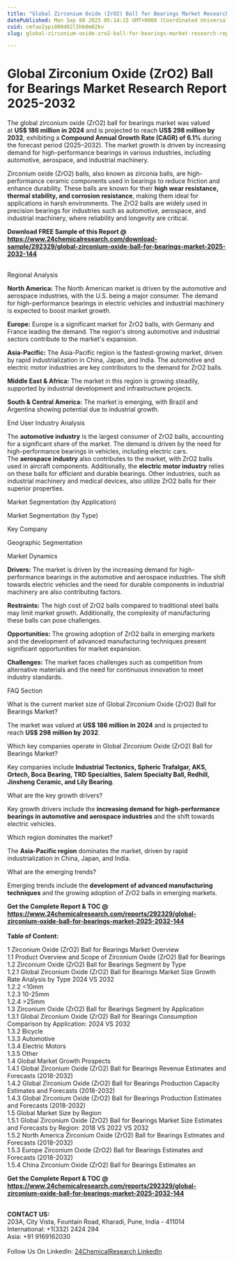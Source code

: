 ```yaml
---
title: "Global Zirconium Oxide (ZrO2) Ball for Bearings Market Research Report 2025-2032"
datePublished: Mon Sep 08 2025 05:14:15 GMT+0000 (Coordinated Universal Time)
cuid: cmfao2ypi000d02l5hb0m02kv
slug: global-zirconium-oxide-zro2-ball-for-bearings-market-research-report-2025-2032-1-1

---
```


# Global Zirconium Oxide (ZrO2) Ball for Bearings Market Research Report 2025-2032

<p>The global zirconium oxide (ZrO2) ball for bearings market was valued at <strong>US$ 186 million in 2024</strong> and is projected to reach <strong>US$ 298 million by 2032</strong>, exhibiting a <strong>Compound Annual Growth Rate (CAGR) of 6.1%</strong> during the forecast period (2025–2032). The market growth is driven by increasing demand for high-performance bearings in various industries, including automotive, aerospace, and industrial machinery.</p><p>
</p><p>Zirconium oxide (ZrO2) balls, also known as zirconia balls, are high-performance ceramic components used in bearings to reduce friction and enhance durability. These balls are known for their <strong>high wear resistance, thermal stability, and corrosion resistance</strong>, making them ideal for applications in harsh environments. The ZrO2 balls are widely used in precision bearings for industries such as automotive, aerospace, and industrial machinery, where reliability and longevity are critical.</p><div><b>Download FREE Sample of this Report @ 
            <a href="https://www.24chemicalresearch.com/download-sample/292329/global-zirconium-oxide-ball-for-bearings-market-2025-2032-144">
            https://www.24chemicalresearch.com/download-sample/292329/global-zirconium-oxide-ball-for-bearings-market-2025-2032-144</a></b></div><br><p>
Regional Analysis</p><p>
</p><p><strong>North America:</strong> The North American market is driven by the automotive and aerospace industries, with the U.S. being a major consumer. The demand for high-performance bearings in electric vehicles and industrial machinery is expected to boost market growth.</p><p>
</p><p><strong>Europe:</strong> Europe is a significant market for ZrO2 balls, with Germany and France leading the demand. The region's strong automotive and industrial sectors contribute to the market's expansion.</p><p>
</p><p><strong>Asia-Pacific:</strong> The Asia-Pacific region is the fastest-growing market, driven by rapid industrialization in China, Japan, and India. The automotive and electric motor industries are key contributors to the demand for ZrO2 balls.</p><p>
</p><p><strong>Middle East &amp; Africa:</strong> The market in this region is growing steadily, supported by industrial development and infrastructure projects.</p><p>
</p><p><strong>South &amp; Central America:</strong> The market is emerging, with Brazil and Argentina showing potential due to industrial growth.</p><p>
End User Industry Analysis</p><p>
</p><p>The <strong>automotive industry</strong> is the largest consumer of ZrO2 balls, accounting for a significant share of the market. The demand is driven by the need for high-performance bearings in vehicles, including electric cars. The <strong>aerospace industry</strong> also contributes to the market, with ZrO2 balls used in aircraft components. Additionally, the <strong>electric motor industry</strong> relies on these balls for efficient and durable bearings. Other industries, such as industrial machinery and medical devices, also utilize ZrO2 balls for their superior properties.</p><p>
Market Segmentation (by Application)</p><p>
</p><p>
Market Segmentation (by Type)</p><p>
</p><p>
Key Company</p><p>
</p><p>
Geographic Segmentation</p><p>
</p><p>
Market Dynamics</p><p>
</p><p><strong>Drivers:</strong> The market is driven by the increasing demand for high-performance bearings in the automotive and aerospace industries. The shift towards electric vehicles and the need for durable components in industrial machinery are also contributing factors.</p><p>
</p><p><strong>Restraints:</strong> The high cost of ZrO2 balls compared to traditional steel balls may limit market growth. Additionally, the complexity of manufacturing these balls can pose challenges.</p><p>
</p><p><strong>Opportunities:</strong> The growing adoption of ZrO2 balls in emerging markets and the development of advanced manufacturing techniques present significant opportunities for market expansion.</p><p>
</p><p><strong>Challenges:</strong> The market faces challenges such as competition from alternative materials and the need for continuous innovation to meet industry standards.</p><p>
FAQ Section</p><p>
What is the current market size of Global Zirconium Oxide (ZrO2) Ball for Bearings Market?</p><p>
</p><p>The market was valued at <strong>US$ 186 million in 2024</strong> and is projected to reach <strong>US$ 298 million by 2032</strong>.</p><p>
Which key companies operate in Global Zirconium Oxide (ZrO2) Ball for Bearings Market?</p><p>
</p><p>Key companies include <strong>Industrial Tectonics, Spheric Trafalgar, AKS, Ortech, Boca Bearing, TRD Specialties, Salem Specialty Ball, Redhill, Jinsheng Ceramic, and Lily Bearing</strong>.</p><p>
What are the key growth drivers?</p><p>
</p><p>Key growth drivers include the <strong>increasing demand for high-performance bearings in automotive and aerospace industries</strong> and the shift towards electric vehicles.</p><p>
Which region dominates the market?</p><p>
</p><p>The <strong>Asia-Pacific region</strong> dominates the market, driven by rapid industrialization in China, Japan, and India.</p><p>
What are the emerging trends?</p><p>
</p><p>Emerging trends include the <strong>development of advanced manufacturing techniques</strong> and the growing adoption of ZrO2 balls in emerging markets.</p>

<div><b>Get the Complete Report & TOC @ 
            <a href="https://www.24chemicalresearch.com/reports/292329/global-zirconium-oxide-ball-for-bearings-market-2025-2032-144">
            https://www.24chemicalresearch.com/reports/292329/global-zirconium-oxide-ball-for-bearings-market-2025-2032-144</a></b></div><br>
            <b>Table of Content:</b><p>1 Zirconium Oxide (ZrO2) Ball for Bearings Market Overview<br />
    1.1 Product Overview and Scope of Zirconium Oxide (ZrO2) Ball for Bearings<br />
    1.2 Zirconium Oxide (ZrO2) Ball for Bearings Segment by Type<br />
        1.2.1 Global Zirconium Oxide (ZrO2) Ball for Bearings Market Size Growth Rate Analysis by Type 2024 VS 2032<br />
        1.2.2 <10mm<br />
        1.2.3 10-25mm<br />
        1.2.4 >25mm<br />
    1.3 Zirconium Oxide (ZrO2) Ball for Bearings Segment by Application<br />
        1.3.1 Global Zirconium Oxide (ZrO2) Ball for Bearings Consumption Comparison by Application: 2024 VS 2032<br />
        1.3.2 Bicycle<br />
        1.3.3 Automotive<br />
        1.3.4 Electric Motors<br />
        1.3.5 Other<br />
    1.4 Global Market Growth Prospects<br />
        1.4.1 Global Zirconium Oxide (ZrO2) Ball for Bearings Revenue Estimates and Forecasts (2018-2032)<br />
        1.4.2 Global Zirconium Oxide (ZrO2) Ball for Bearings Production Capacity Estimates and Forecasts (2018-2032)<br />
        1.4.3 Global Zirconium Oxide (ZrO2) Ball for Bearings Production Estimates and Forecasts (2018-2032)<br />
    1.5 Global Market Size by Region<br />
        1.5.1 Global Zirconium Oxide (ZrO2) Ball for Bearings Market Size Estimates and Forecasts by Region: 2018 VS 2022 VS 2032<br />
        1.5.2 North America Zirconium Oxide (ZrO2) Ball for Bearings Estimates and Forecasts (2018-2032)<br />
        1.5.3 Europe Zirconium Oxide (ZrO2) Ball for Bearings Estimates and Forecasts (2018-2032)<br />
        1.5.4 China Zirconium Oxide (ZrO2) Ball for Bearings Estimates an</p>

<div><b>Get the Complete Report & TOC @ 
            <a href="https://www.24chemicalresearch.com/reports/292329/global-zirconium-oxide-ball-for-bearings-market-2025-2032-144">
            https://www.24chemicalresearch.com/reports/292329/global-zirconium-oxide-ball-for-bearings-market-2025-2032-144</a></b></div><br>

<b>CONTACT US:</b><br>
            203A, City Vista, Fountain Road, Kharadi, Pune, India - 411014<br>
            International: +1(332) 2424 294<br>
            Asia: +91 9169162030 <br><br>
            Follow Us On LinkedIn: <a href="https://www.linkedin.com/company/24chemicalresearch/">24ChemicalResearch LinkedIn</a>